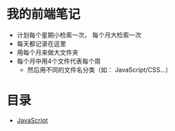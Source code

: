 # 我的前端笔记

- 计划每个星期小检索一次， 每个月大检索一次
- 每天都记录在这里
- 用每个月来做大文件夹
- 每个月中用4个文件代表每个周
  - 然后用不同的文件名分类（如： JavaScript/CSS...）

# 目录

- [JavaScript](https://github.com/liuzheGit/fe-note/blob/master/src/2019/1/first-week/Javascript.md)
